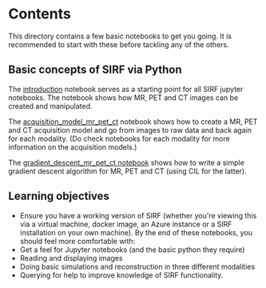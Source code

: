 # Contents
This directory contains a few basic notebooks to get you going. It is recommended to start with these
before tackling any of the others.

## Basic concepts of SIRF via Python
The [introduction](introduction.ipynb) notebook serves as a starting point for all SIRF jupyter notebooks. 
The notebook shows how MR, PET and CT images can be created and manipulated.

The [acquisition_model_mr_pet_ct](acquisition_model_mr_pet_ct.ipynb) notebook shows how to create a MR, PET and CT acquisition model and go from images to raw data and back again for each modality. (Do check notebooks for each modality for more information on the acquisition models.)

The [gradient_descent_mr_pet_ct notebook](gradient_descent_mr_pet_ct.ipynb) shows how to write
a simple gradient descent algorithm for MR, PET and CT (using CIL for the latter).

## Learning objectives

- Ensure you have a working version of SIRF (whether you're viewing this via a virtual machine, docker image, an Azure instance or a SIRF installation on your own machine).
By the end of these notebooks, you should feel more comfortable with:
- Get a feel for Jupyter notebooks (and the basic python they require)
- Reading and displaying images
- Doing basic simulations and reconstruction in three different modalities
- Querying for help to improve knowledge of SIRF functionality.